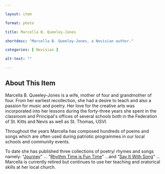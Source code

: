 ```yaml
--- 

layout: item

format: photo 

title: Marcella B. Queeley-Jones

shortdesc: "Marcella B. Queeley-Jones, a Nevisian author."

categories: [ Nevisian ] 

alt-text: ""

--- 
```


## About This Item 

Marcella B. Queeley-Jones is a wife, mother of four and grandmother of four. From her earliest recollection, she had a desire to teach and also a passion for music and poetry. Her love for the creative arts was incorporated into her lessons during the forty-three years she spent in the classroom and Principal's offices of several schools both in the Federation of St. Kitts and Nevis as well as St. Thomas, USVI.

Throughout the years Marcella has composed hundreds of poems and songs which are often used during patriotic programmes in our local schools and community events. 

To date she has published three collections of poetry/ rhymes and songs namely: “[Journey](https://cfbcworks.github.io/Independence40SKN/items/SKN_IN39.html)” … “[Rhythm Time is Fun Time](https://cfbcworks.github.io/Independence40SKN/items/SKN_IN40.html)” …and “[Say It With Song](https://cfbcworks.github.io/Independence40SKN/items/SKN_IN41.html)” …Marcella is currently retired but continues to use her teaching and oratorical skills at her local church.
